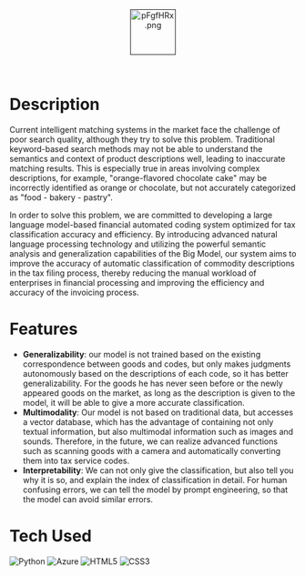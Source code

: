 <div align="center">
      <a href=" "><img src="https://s21.ax1x.com/2024/03/15/pFgfHRx.png" alt="pFgfHRx.png" border="0" width="80"/></a>
     </div>
<p align="center"> <a href="jxtse.github.io" target="_blank"><img alt="" src="https://img.shields.io/badge/Website-EA4C89?style=normal&logo=dribbble&logoColor=white" style="vertical-align:center" /></a> <a href="}" target="_blank"><img alt="" src="https://img.shields.io/badge/LinkedIn-0077B5?style=normal&logo=linkedin&logoColor=white" style="vertical-align:center" /></a> </p>

# Description
Current intelligent matching systems in the market face the challenge of poor search quality, although they try to solve this problem. Traditional keyword-based search methods may not be able to understand the semantics and context of product descriptions well, leading to inaccurate matching results. This is especially true in areas involving complex descriptions, for example, "orange-flavored chocolate cake" may be incorrectly identified as orange or chocolate, but not accurately categorized as "food - bakery - pastry". 

In order to solve this problem, we are committed to developing a large language model-based financial automated coding system optimized for tax classification accuracy and efficiency. By introducing advanced natural language processing technology and utilizing the powerful semantic analysis and generalization capabilities of the Big Model, our system aims to improve the accuracy of automatic classification of commodity descriptions in the tax filing process, thereby reducing the manual workload of enterprises in financial processing and improving the efficiency and accuracy of the invoicing process.

# Features
- **Generalizability**: our model is not trained based on the existing correspondence between goods and codes, but only makes judgments autonomously based on the descriptions of each code, so it has better generalizability. For the goods he has never seen before or the newly appeared goods on the market, as long as the description is given to the model, it will be able to give a more accurate classification.
- **Multimodality**: Our model is not based on traditional data, but accesses a vector database, which has the advantage of containing not only textual information, but also multimodal information such as images and sounds. Therefore, in the future, we can realize advanced functions such as scanning goods with a camera and automatically converting them into tax service codes.
- **Interpretability**: We can not only give the classification, but also tell you why it is so, and explain the index of classification in detail. For human confusing errors, we can tell the model by prompt engineering, so that the model can avoid similar errors.

# Tech Used
 ![Python](https://img.shields.io/badge/python-3670A0?style=for-the-badge&logo=python&logoColor=ffdd54) ![Azure](https://img.shields.io/badge/azure-%230072C6.svg?style=for-the-badge&logo=azure-devops&logoColor=white) ![HTML5](https://img.shields.io/badge/html5-%23E34F26.svg?style=for-the-badge&logo=html5&logoColor=white) ![CSS3](https://img.shields.io/badge/css3-%231572B6.svg?style=for-the-badge&logo=css3&logoColor=white)
      
